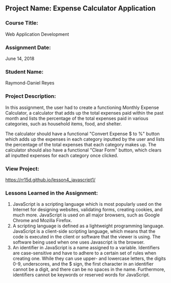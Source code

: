 ## Project Name:  Expense Calculator Application

### Course Title:
Web Application Development

### Assignment Date:  
June 14, 2018

### Student Name:  
Raymond-Daniel Reyes

### Project Description:
In this assignment, the user had to create a functioning Monthly Expense Calculator, a calculator that adds up the total expenses paid within the past month and lists the percentage of the total  expenses paid in various categories, such as household items, food, and shelter.

The calculator should have a functional "Convert Expense $ to %" button which adds up the expenses in each category inputted by the user and lists the percentage of the total expenses that each category makes up.  The calculator should also have a functional "Clear Form" button, which clears all inputted expenses for each category once clicked.

### View Project:
https://rr15d.github.io/lesson4_javascript1/

### Lessons Learned in the Assignment:
1. JavaScript is a scripting language which is most popularly used on the Internet for designing websites, validating forms, creating cookies, and much more.  JavaScript is used on all major browsers, such as Google Chrome and Mozilla Firefox.
2. A scripting language is defined as a lightweight programming language.  JavaScript is a client-side scripting language, which means that the code is executed in the client or software that the viewer is using.  The software being used when one uses Javascript is the browser.
3. An identifier in JavaScript is a name assigned to a variable.  Identifiers are case-sensitive and have to adhere to a certain set of rules when creating one.  While they can use upper- and lowercase letters, the digits 0-9, underscores, and the $ sign, the first character in an identifier cannot be a digit, and there can be no spaces in the name.  Furthermore, identifiers cannot be keywords or reserved words for JavaScript.



